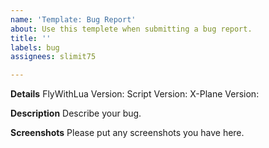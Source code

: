 ```yaml
---
name: 'Template: Bug Report'
about: Use this templete when submitting a bug report.
title: ''
labels: bug
assignees: slimit75

---
```


**Details**
FlyWithLua Version:
Script Version:
X-Plane Version:

**Description**
Describe your bug.

**Screenshots**
Please put any screenshots you have here.
